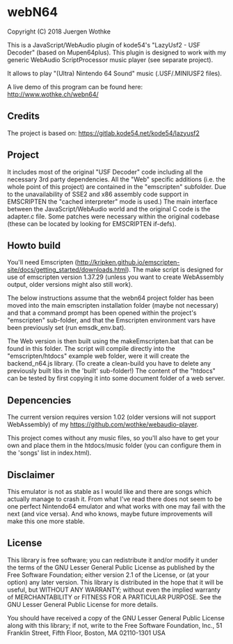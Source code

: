 # webN64

Copyright (C) 2018 Juergen Wothke

This is a JavaScript/WebAudio plugin of kode54's "LazyUsf2 - USF Decoder" (based on Mupen64plus). This 
plugin is designed to work with my generic WebAudio ScriptProcessor music player (see separate project). 

It allows to play "(Ultra) Nintendo 64 Sound" music (.USF/.MINIUSF2 files).

A live demo of this program can be found here: http://www.wothke.ch/webn64/


## Credits
The project is based on: https://gitlab.kode54.net/kode54/lazyusf2 


## Project
It includes most of the original "USF Decoder" code including all the necessary 3rd party dependencies. All the "Web" specific 
additions (i.e. the whole point of this project) are contained in the "emscripten" subfolder. Due to the unavailability of SSE2 
and x86 assembly code support in EMSCRIPTEN the "cached interpreter" mode is used.) The main interface 
between the JavaScript/WebAudio world and the original C code is the adapter.c file. Some patches were necessary 
within the original codebase (these can be located by looking for EMSCRIPTEN if-defs). 


## Howto build

You'll need Emscripten (http://kripken.github.io/emscripten-site/docs/getting_started/downloads.html). The make script 
is designed for use of emscripten version 1.37.29 (unless you want to create WebAssembly output, older versions might 
also still work).

The below instructions assume that the webn64 project folder has been moved into the main emscripten 
installation folder (maybe not necessary) and that a command prompt has been opened within the 
project's "emscripten" sub-folder, and that the Emscripten environment vars have been previously 
set (run emsdk_env.bat).

The Web version is then built using the makeEmscripten.bat that can be found in this folder. The 
script will compile directly into the "emscripten/htdocs" example web folder, were it will create 
the backend_n64.js library. (To create a clean-build you have to delete any previously built libs in the 
'built' sub-folder!) The content of the "htdocs" can be tested by first copying it into some 
document folder of a web server. 


## Depencencies

The current version requires version 1.02 (older versions will not
support WebAssembly) of my https://github.com/wothke/webaudio-player.

This project comes without any music files, so you'll also have to get your own and place them
in the htdocs/music folder (you can configure them in the 'songs' list in index.html).


## Disclaimer

This emulator is not as stable as I would like and there are songs which actually manage to crash 
it. From what I've read there does not seem to be one perfect Nintendo64 emulator and what works with 
one may fail with the next (and vice versa). And who knows, maybe future improvements will make this 
one more stable.


## License

This library is free software; you can redistribute it and/or modify it
under the terms of the GNU Lesser General Public License as published by
the Free Software Foundation; either version 2.1 of the License, or (at
your option) any later version. This library is distributed in the hope
that it will be useful, but WITHOUT ANY WARRANTY; without even the implied
warranty of MERCHANTABILITY or FITNESS FOR A PARTICULAR PURPOSE. See the
GNU Lesser General Public License for more details.

You should have received a copy of the GNU Lesser General Public
License along with this library; if not, write to the Free Software
Foundation, Inc., 51 Franklin Street, Fifth Floor, Boston, MA  02110-1301 USA
